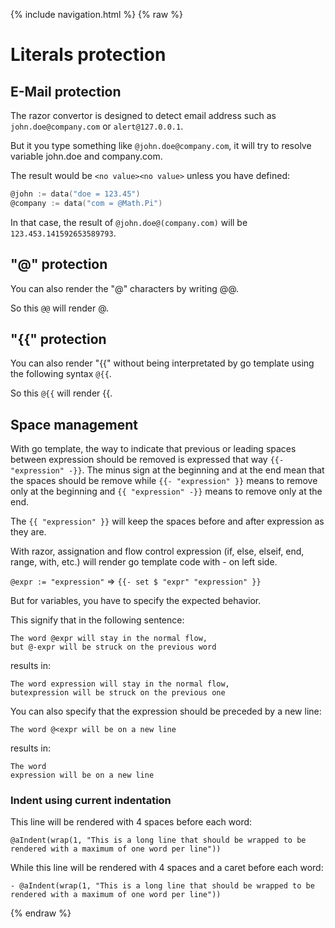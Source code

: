 {% include navigation.html %}
{% raw %}
# Literals protection

## E-Mail protection

The razor convertor is designed to detect email address such as `john.doe@company.com` or `alert@127.0.0.1`.

But it you type something like `@john.doe@company.com`, it will try to resolve variable john.doe and company.com.

The result would be `<no value><no value>` unless you have defined:

```go
@john := data("doe = 123.45")
@company := data("com = @Math.Pi")
```

In that case, the result of `@john.doe@(company.com)` will be `123.453.141592653589793`.

## "&#64;" protection

You can also render the "&#64;" characters by writing &#64;&#64;.

So this `@@` will render &#64;.

## "&#123;&#123;" protection

You can also render "&#123;&#123;" without being interpretated by go template using the following syntax `@{{`.

So this `@{{` will render &#123;&#123;.

## Space management

With go template, the way to indicate that previous or leading spaces between expression should be removed is expressed
that way `{{- "expression" -}}`. The minus sign at the beginning and at the end mean that the spaces should be remove while
`{{- "expression" }}` means to remove only at the beginning and `{{ "expression" -}}` means to remove only at the end.

The `{{ "expression" }}` will keep the spaces before and after expression as they are.

With razor, assignation and flow control expression (if, else, elseif, end, range, with, etc.) will render go template code with - on left side.

`@expr := "expression"` => `{{- set $ "expr" "expression" }}`

But for variables, you have to specify the expected behavior.

This signify that in the following sentence:

    The word @expr will stay in the normal flow,
    but @-expr will be struck on the previous word

results in:

    The word expression will stay in the normal flow,
    butexpression will be struck on the previous one

You can also specify that the expression should be preceded by a new line:

    The word @<expr will be on a new line

results in:

    The word
    expression will be on a new line

### Indent using current indentation

This line will be rendered with 4 spaces before each word:

    @aIndent(wrap(1, "This is a long line that should be wrapped to be rendered with a maximum of one word per line"))

While this line will be rendered with 4 spaces and a caret before each word:

    - @aIndent(wrap(1, "This is a long line that should be wrapped to be rendered with a maximum of one word per line"))

{% endraw %}
